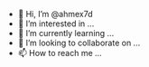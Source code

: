 - 👋 Hi, I’m @ahmex7d
- 👀 I’m interested in ...
- 🌱 I’m currently learning ...
- 💞️ I’m looking to collaborate on ...
- 📫 How to reach me ...

<!---
ahmex7d/ahmex7d is a ✨ special ✨ repository because its `README.md` (this file) appears on your GitHub profile.
You can click the Preview link to take a look at your changes.
--->
